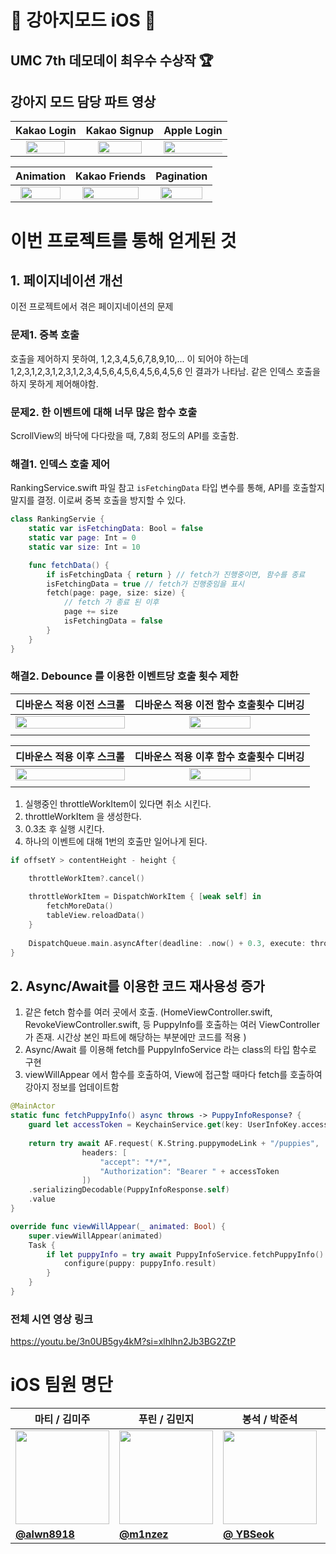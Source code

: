 # 🐶 강아지모드 iOS 🍎

## UMC 7th 데모데이 최우수 수상작 🏆

## 강아지 모드 담당 파트 영상
| Kakao Login | Kakao Signup | Apple Login |
| --- | --- | --- |
|<center> <img src = "https://github.com/user-attachments/assets/1463352c-f031-4046-951c-0d727d318d24" width = "80%" height = "80%"/>  </center>| <center> <img src = "https://github.com/user-attachments/assets/6ac8ebf7-02c0-4da7-b64a-523c029e4300" width = "80%" height = "80%"/> </center> | <center> <img src = "https://github.com/user-attachments/assets/380a0f87-a4fc-4b30-9d59-847ae23351a5" width = "110%" height = "110%"/> </center> | 

| Animation | Kakao Friends | Pagination |
| --- | --- | --- |
|<center> <img src = "https://github.com/user-attachments/assets/6bbdf8d4-8b04-44c5-b893-be53ec256c85" width = "90%" height = "90%"/>  </center>| <center> <img src = "https://github.com/user-attachments/assets/b6cfc560-6c7c-4d26-aa89-bd7646d8f1ab" width = "90%" height = "90%"/> </center> | <center> <img src = "https://github.com/user-attachments/assets/07b861d6-7178-438d-be6a-d99de0d3ab40" width = "90%" height = "90%"/> </center> | 

# 이번 프로젝트를 통해 얻게된 것

## 1. 페이지네이션 개선
이전 프로젝트에서 겪은 페이지네이션의 문제 <br>
### 문제1. 중복 호출
호출을 제어하지 못하여, 1,2,3,4,5,6,7,8,9,10,... 이 되어야 하는데 1,2,3,1,2,3,1,2,3,1,2,3,4,5,6,4,5,6,4,5,6,4,5,6 인 결과가 나타남. 같은 인덱스 호출을 하지 못하게 제어해야함. <br>
### 문제2. 한 이벤트에 대해 너무 많은 함수 호출
ScrollView의 바닥에 다다랐을 때, 7,8회 정도의 API를 호출함. <br>

### 해결1. 인덱스 호출 제어

RankingService.swift 파일 참고
`isFetchingData` 타입 변수를 통해, API를 호출할지 말지를 결정. 이로써 중복 호출을 방지할 수 있다.

```swift
class RankingServie {
    static var isFetchingData: Bool = false
    static var page: Int = 0
    static var size: Int = 10

    func fetchData() {
        if isFetchingData { return } // fetch가 진행중이면, 함수를 종료
        isFetchingData = true // fetch가 진행중임을 표시
        fetch(page: page, size: size) {
            // fetch 가 종료 된 이후
            page += size
            isFetchingData = false
        }
    }
}
```

### 해결2. Debounce 를 이용한 이벤트당 호출 횟수 제한

|디바운스 적용 이전 스크롤|디바운스 적용 이전 함수 호출횟수 디버깅|
|---|---|
|<center> <img src = "https://github.com/user-attachments/assets/9f6d8607-b3ee-4e7c-991e-5cf8579a5954" width = "100%" height = "100%" > </center>|<center> <img src = "https://github.com/user-attachments/assets/9d2471be-2998-449f-8178-475df77b11f3" width = "60%" height = "60%" > </center>|
|||

|디바운스 적용 이후 스크롤|디바운스 적용 이후 함수 호출횟수 디버깅|
|---|---|
|<center> <img src = "https://github.com/user-attachments/assets/4c856ea6-07ea-4ca1-b937-efdbf880394e" width = "100%" height = "100%" > </center>|<center> <img src = "https://github.com/user-attachments/assets/578d539c-3ce2-4117-9330-789cbdc9e84f" width = "60%" height = "60%" > </center>|
|||

1. 실행중인 throttleWorkItem이 있다면 취소 시킨다.
2. throttleWorkItem 을 생성한다.
3. 0.3초 후 실행 시킨다.
4. 하나의 이벤트에 대해 1번의 호출만 일어나게 된다.

```swift
if offsetY > contentHeight - height {

    throttleWorkItem?.cancel()
    
    throttleWorkItem = DispatchWorkItem { [weak self] in
        fetchMoreData()
        tableView.reloadData()
    }
    
    DispatchQueue.main.asyncAfter(deadline: .now() + 0.3, execute: throttleWorkItem!)
}
```

## 2. Async/Await를 이용한 코드 재사용성 증가

1. 같은 fetch 함수를 여러 곳에서 호출. (HomeViewController.swift, RevokeViewController.swift, 등 PuppyInfo를 호출하는 여러 ViewController가 존재. 시간상 본인 파트에 해당하는 부분에만 코드를 적용 )
2. Async/Await 를 이용해 fetch를 PuppyInfoService 라는 class의 타입 함수로 구현
3. viewWillAppear 에서 함수를 호출하여, View에 접근할 때마다 fetch를 호출하여 강아지 정보를 업데이트함

```swift
@MainActor
static func fetchPuppyInfo() async throws -> PuppyInfoResponse? {
    guard let accessToken = KeychainService.get(key: UserInfoKey.accessToken.rawValue) else { return nil }
    
    return try await AF.request( K.String.puppymodeLink + "/puppies",
                headers: [
                    "accept": "*/*",
                    "Authorization": "Bearer " + accessToken
                ])
    .serializingDecodable(PuppyInfoResponse.self)
    .value
}
```

```swift
override func viewWillAppear(_ animated: Bool) {
    super.viewWillAppear(animated)
    Task {
        if let puppyInfo = try await PuppyInfoService.fetchPuppyInfo() {
            configure(puppy: puppyInfo.result)
        }
    }
}
```


### 전체 시연 영상 링크
https://youtu.be/3n0UB5gy4kM?si=xlhlhn2Jb3BG2ZtP

# iOS 팀원 명단
| 마티 / 김미주 | 푸린 / 김민지 | 봉석 / 박준석 | 루디 / 이승준 |
| --- | --- | --- | --- |
| <center> <img width="150px" src="https://avatars.githubusercontent.com/u/133081015?v=4" /></center> | <center> <img width="150px" src="https://avatars.githubusercontent.com/u/90819894?v=4" /></center> | <center> <img width="150px" src="https://avatars.githubusercontent.com/u/112086285?v=4" /></center> | <center> <img width="150px" src="https://avatars.githubusercontent.com/u/54970536?v=4" /></center> |
| **[@alwn8918](https://github.com/alwn8918)** | **[@m1nzez](https://github.com/m1nzez)** | **[@ YBSeok](https://github.com/YBSeok)** | **[@Rudy-009](https://github.com/Rudy-009)** |
